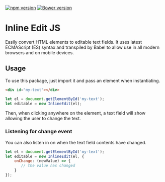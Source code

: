 [![npm version](https://badge.fury.io/js/inline-edit-js.svg)](https://badge.fury.io/js/inline-edit-js)
[![Bower version](https://badge.fury.io/bo/inline-edit-js.svg)](https://badge.fury.io/bo/inline-edit-js)

# Inline Edit JS

Easily convert HTML elements to editable text fields. It uses latest ECMAScript (ES) syntax and transpiled by Babel to
allow use in all modern browsers and on mobile devices.

## Usage

To use this package, just import it and pass an element when instantiating.

```html
<div id="my-text"></div>
```

```javascript
let el = document.getElementById('my-text');
let editable = new InlineEdit(el);
```

Then, when clicking anywhere on the element, a text field will show allowing the user to change the text.

### Listening for change event

You can also listen in on when the text field contents have changed.

```javascript
let el = document.getElementById('my-text');
let editable = new InlineEdit(el, {
    onChange: (newValue) => {
       // the value has changed
    }
});
```

